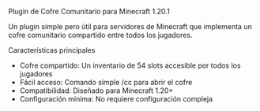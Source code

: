 Plugin de Cofre Comunitario para Minecraft 1.20.1

Un plugin simple pero útil para servidores de Minecraft que implementa un cofre comunitario compartido entre todos los jugadores.

Características principales

- Cofre compartido: Un inventario de 54 slots accesible por todos los jugadores
- Fácil acceso: Comando simple /cc para abrir el cofre
- Compatibilidad: Diseñado para Minecraft 1.20+
- Configuración mínima: No requiere configuración compleja
